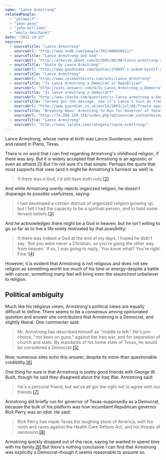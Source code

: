 ```yaml
---
name: "Lance Armstrong"
relatedPeople:
  - "yelawolf"
  - "sean-penn"
  - "john-williams"
  - "emily-deschanel"
date: "2012-10-25"
sources:
  - sourceTitle: "Lance Armstrong"
    sourceUrl: "http://www.nndb.com/people/702/000030612/"
  - sourceTitle: "Lance Armstrong and God"
    sourceUrl: "http://atheism.about.com/b/2005/08/08/lance-armstrong-and-god.htm"
  - sourceTitle: "Quote by Lance Armstrong"
    sourceUrl: "http://www.goodreads.com/quotes/270897-i-asked-myself-what-i-believed-i-had-never-prayed"
  - sourceTitle: "Lance Armstrong"
    sourceUrl: "http://www.celebatheists.com/wiki/Lance_Armstrong"
  - sourceTitle: "Is Lance Armstrong a Democrat or Republican"
    sourceUrl: "http://wiki.answers.com/Q/Is_Lance_Armstrong_a_Democrat_or_Republican"
  - sourceTitle: "Is lance armstrong a democrat?"
    sourceUrl: "http://www.chacha.com/question/is-lance-armstrong-a-democrat"
  - sourceTitle: "Serena got the message, now it's Lance's turn as French cheers become jeers for US stars"
    sourceUrl: "http://www.guardian.co.uk/world/2003/jul/06/france.sport"
  - sourceTitle: "Breaking News: Armstrong to Run for Governor of Texas"
    sourceUrl: "http://74.208.199.156/index.php?option=com_content&view=article&id=1585:lance-governor&catid=14:first-person-stories&Itemid=200006"
  - sourceTitle: "Lance Armstrong"
    sourceUrl: "http://news.lalate.com/category/lance-armstrong/"
---
```


Lance Armstrong, whose name at birth was Lance Gunderson, was born and raised in Plano, Texas.

There is no word that I can find regarding Armstrong's childhood religion, if there was any. But it is widely accepted that Armstrong is an agnostic or even an atheist.<a class="source-citation" href="http://www.nndb.com/people/702/000030612/" title="Lance Armstrong">[1]</a> But I'm not sure it's that simple. Perhaps the quote that most supports that view (and it might be Armstrong's funniest as well) is:

>If there was a God, I'd still have both nuts.<a class="source-citation" href="http://atheism.about.com/b/2005/08/08/lance-armstrong-and-god.htm" title="Lance Armstrong and God">[2]</a>

And while Armstrong overtly rejects organized religion, he doesn't disparage its possible usefulness, saying:

>I had developed a certain distrust of organized religion growing up, but I felt I had the capacity to be a spiritual person, and to hold some fervent beliefs.<a class="source-citation" href="http://www.goodreads.com/quotes/270897-i-asked-myself-what-i-believed-i-had-never-prayed" title="Quote by Lance Armstrong">[3]</a>

And he acknowledges there might be a God in heaven, but he isn't willing to go so far as to live a life solely motivated by that possibility:

>If there was indeed a God at the end of my days, I hoped he didn't say, 'But you were never a Christian, so you're going the other way from heaven.' If so, I was going to reply, 'You know what? You're right. Fine.'<a class="source-citation" href="http://www.celebatheists.com/wiki/Lance_Armstrong" title="Lance Armstrong">[4]</a>

However, it is evident that Armstrong is not religious and does not see religion as something worth too much of his time or energy–despite a battle with cancer, something many feel will bring even the staunchest unbeliever to religion.


## Political ambiguity

Much like his religious views, Armstrong's political views are equally difficult to define. There seems to be a consensus among opinionated question and answer site contributors that Armstrong is a Democrat, and slightly liberal. One commenter said:

>Mr. Armstrong has described himself as "middle to left." He's pro-choice, "not keen on guns," against the Iraq war, and for separation of church and state. By standards of his home state of Texas, he would be considered a Democrat.<a class="source-citation" href="http://wiki.answers.com/Q/Is_Lance_Armstrong_a_Democrat_or_Republican" title="Is Lance Armstrong a Democrat or Republican">[5]</a>

Now, numerous sites echo this answer, despite its more-than questionable credibility.<a class="source-citation" href="http://www.chacha.com/question/is-lance-armstrong-a-democrat" title="Is lance armstrong a democrat?">[6]</a>

One thing for sure is that Armstrong is pretty good friends with George W. Bush, though he said they disagreed about the Iraq War. Armstrong said:

>He's a personal friend, but we've all got the right not to agree with our friends.<a class="source-citation" href="http://www.guardian.co.uk/world/2003/jul/06/france.sport" title="Serena got the message, now it&apos;s Lance&apos;s turn as French cheers become jeers for US stars">[7]</a>

Armstrong did briefly run for governor of Texas–supposedly as a Democrat, because the bulk of his platform was how incumbent Republican governor Rick Perry was an idiot. He said:

>Rick Perry has made Texas the laughing stock of America, with his rants and raves against the Health Care Reform Act, and his threats of secession.<a class="source-citation" href="http://74.208.199.156/index.php?option=com_content&view=article&id=1585:lance-governor&catid=14:first-person-stories&Itemid=200006" title="Breaking News: Armstrong to Run for Governor of Texas">[8]</a>

Armstrong quickly dropped out of the race, saying he wanted to spend time with his family.<a class="source-citation" href="http://news.lalate.com/category/lance-armstrong/" title="Lance Armstrong">[9]</a> But there's nothing conclusive I can find that Armstrong was explicitly a Democrat–though it seems reasonable to assume so.